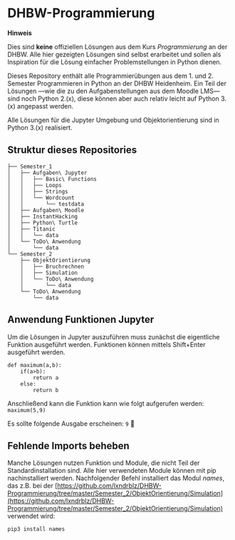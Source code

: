 # DHBW-Programmierung
**Hinweis**

Dies sind **keine** offiziellen Lösungen aus dem Kurs _Programmierung_ an der DHBW.  Alle hier gezeigten Lösungen sind selbst erarbeitet und sollen als Inspiration für die Lösung einfacher Problemstellungen in Python dienen. 

Dieses Repository enthält alle Programmierübungen aus dem 1.  und 2. Semester Programmieren in Python an der DHBW Heidenheim. Ein Teil der Lösungen —wie die zu den Aufgabenstellungen aus dem Moodle LMS— sind noch Python 2.(x),  diese können aber auch relativ leicht auf Python 3.(x) angepasst werden.

Alle Lösungen für die Jupyter Umgebung und Objektorientierung sind in Python 3.(x) realisiert.

## Struktur dieses Repositories
```
├── Semester_1
│   ├── Aufgaben\ Jupyter
│   │   ├── Basic\ Functions
│   │   ├── Loops
│   │   ├── Strings
│   │   └── Wordcount
│   │       └── testdata
│   ├── Aufgaben\ Moodle
│   ├── InstantHacking
│   ├── Python\ Turtle
│   ├── Titanic
│   │   └── data
│   └── ToDo\ Anwendung
│       └── data
└── Semester_2
    ├── ObjektOrientierung
    │   ├── Bruchrechnen
    │   ├── Simulation
    │   └── ToDo\ Anwendung
    │       └── data
    └── ToDo\ Anwendung
        └── data
```
## Anwendung Funktionen Jupyter
Um die Lösungen in Jupyter auszuführen muss zunächst die eigentliche Funktion ausgeführt werden. Funktionen können mittels Shift+Enter ausgeführt werden.
```
def maximum(a,b):
    if(a>b):
        return a
    else:
        return b
```


Anschließend kann die Funktion kann wie folgt aufgerufen werden:
`maximum(5,9)`

Es sollte folgende Ausgabe erscheinen:
`9` :tada:
 
## Fehlende Imports beheben
Manche Lösungen nutzen Funktion und Module, die nicht Teil der Standardinstallation sind. Alle hier verwendeten Module können mit pip nachinstalliert werden. Nachfolgender Befehl installiert das Modul _names_, das z.B. bei der [https://github.com/lxndrblz/DHBW-Programmierung/tree/master/Semester_2/ObjektOrientierung/Simulation](https://github.com/lxndrblz/DHBW-Programmierung/tree/master/Semester_2/ObjektOrientierung/Simulation) verwendet wird:

`pip3 install names`
